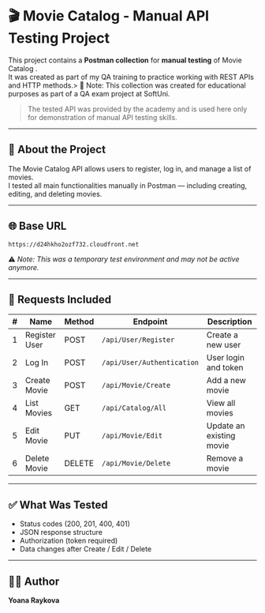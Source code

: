 # 🎬 Movie Catalog - Manual API Testing Project

This project contains a **Postman collection** for **manual testing** of Movie Catalog .  
It was created as part of my QA training to practice working with REST APIs and HTTP methods.>
📝 Note: This collection was created for educational purposes as part of a QA exam project at SoftUni.  
> The tested API was provided by the academy and is used here only for demonstration of manual API testing skills.


---

## 🧾 About the Project

The Movie Catalog API allows users to register, log in, and manage a list of movies.  
I tested all main functionalities manually in Postman — including creating, editing, and deleting movies.

---

## 🌐 Base URL

`https://d24hkho2ozf732.cloudfront.net`  

⚠️ *Note: This was a temporary test environment and may not be active anymore.*

---

## 🧪 Requests Included

| # | Name | Method | Endpoint | Description |
|---|------|---------|-----------|--------------|
| 1 | Register User | POST | `/api/User/Register` | Create a new user |
| 2 | Log In | POST | `/api/User/Authentication` | User login and token |
| 3 | Create Movie | POST | `/api/Movie/Create` | Add a new movie |
| 4 | List Movies | GET | `/api/Catalog/All` | View all movies |
| 5 | Edit Movie | PUT | `/api/Movie/Edit` | Update an existing movie |
| 6 | Delete Movie | DELETE | `/api/Movie/Delete` | Remove a movie |

---


## ✅ What Was Tested

- Status codes (200, 201, 400, 401)
- JSON response structure
- Authorization (token required)
- Data changes after Create / Edit / Delete

---

## 👩‍💻 Author

**Yoana Raykova**  
